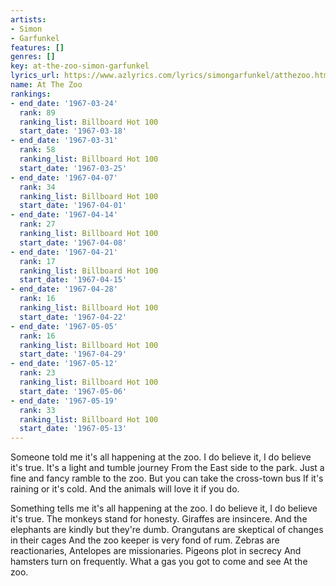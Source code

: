 ```yaml
---
artists:
- Simon
- Garfunkel
features: []
genres: []
key: at-the-zoo-simon-garfunkel
lyrics_url: https://www.azlyrics.com/lyrics/simongarfunkel/atthezoo.html
name: At The Zoo
rankings:
- end_date: '1967-03-24'
  rank: 89
  ranking_list: Billboard Hot 100
  start_date: '1967-03-18'
- end_date: '1967-03-31'
  rank: 58
  ranking_list: Billboard Hot 100
  start_date: '1967-03-25'
- end_date: '1967-04-07'
  rank: 34
  ranking_list: Billboard Hot 100
  start_date: '1967-04-01'
- end_date: '1967-04-14'
  rank: 27
  ranking_list: Billboard Hot 100
  start_date: '1967-04-08'
- end_date: '1967-04-21'
  rank: 17
  ranking_list: Billboard Hot 100
  start_date: '1967-04-15'
- end_date: '1967-04-28'
  rank: 16
  ranking_list: Billboard Hot 100
  start_date: '1967-04-22'
- end_date: '1967-05-05'
  rank: 16
  ranking_list: Billboard Hot 100
  start_date: '1967-04-29'
- end_date: '1967-05-12'
  rank: 23
  ranking_list: Billboard Hot 100
  start_date: '1967-05-06'
- end_date: '1967-05-19'
  rank: 33
  ranking_list: Billboard Hot 100
  start_date: '1967-05-13'
---
```


Someone told me it's all happening at the zoo.
I do believe it, I do believe it's true.
It's a light and tumble journey
From the East side to the park.
Just a fine and fancy ramble to the zoo.
But you can take the cross-town bus
If it's raining or it's cold.
And the animals will love it if you do.

Something tells me it's all happening at the zoo.
I do believe it, I do believe it's true.
The monkeys stand for honesty.
Giraffes are insincere.
And the elephants are kindly but they're dumb.
Orangutans are skeptical of changes in their cages
And the zoo keeper is very fond of rum.
Zebras are reactionaries,
Antelopes are missionaries.
Pigeons plot in secrecy
And hamsters turn on frequently.
What a gas you got to come and see
At the zoo.



